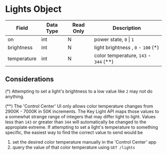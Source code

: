 # Lights Object

| Field       | Data Type | Read Only | Description                           |
| ----------- | --------- | --------- | ------------------------------------- |
| on          | int       | N         | power state, `0` \| `1`               |
| brightness  | int       | N         | light brightness , `0` - `100` (*)    |
| temperature | int       | N         | color temperature, `143` - `344` (**) |

## Considerations
(*) Attempting to set a light's brightness to a low value like `2` may not do anything.

(**) The 'Control Center' UI only allows color temperature changes from 2900K - 7000K in 50K increments. The Key Light API maps those values to a somewhat strange range of integers that may differ light to light. Values less than `143` or greater than `344` will automatically be changed to the appropiate extreme. If attempting to set a light's temperature to something specific, the easiest way to find the correct value to send would be
1. set the desired color temperature manually in the 'Control Center' app
2. query the value of that color temperature using `GET /lights`
